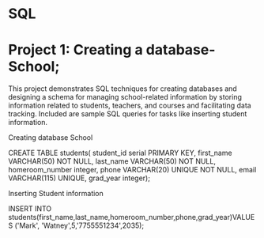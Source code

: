 # SQL
# Project 1: Creating a database-School;

This project demonstrates SQL techniques for creating databases and designing a schema for managing school-related information by storing information related to students, teachers, and courses and facilitating data tracking. Included are sample SQL queries for tasks like inserting student information.

Creating database School

CREATE TABLE students(
student_id serial PRIMARY KEY,
first_name VARCHAR(50) NOT NULL,
last_name VARCHAR(50) NOT NULL,
homeroom_number integer,
phone VARCHAR(20) UNIQUE NOT NULL,
email VARCHAR(115) UNIQUE,
grad_year integer);

Inserting Student information

INSERT INTO
students(first_name,last_name,homeroom_number,phone,grad_year)VALUES
('Mark', 'Watney',5,'7755551234',2035);
